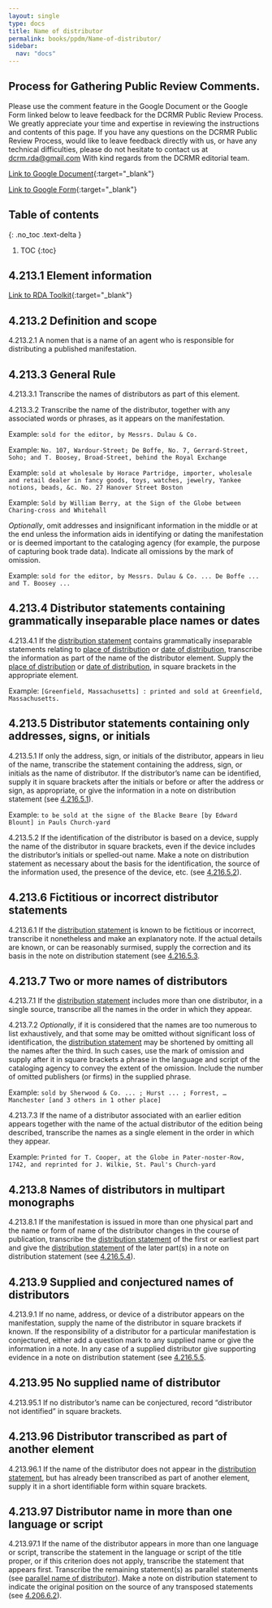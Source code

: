 ```yaml
---
layout: single
type: docs
title: Name of distributor
permalink: books/ppdm/Name-of-distributor/
sidebar:
  nav: "docs"
---
```


## Process for Gathering Public Review Comments.
Please use the comment feature in the Google Document or the Google Form linked below to leave feedback for the DCRMR Public Review Process.  We greatly appreciate your time and expertise in reviewing the instructions and contents of this page.  If you have any questions on the DCRMR Public Review Process, would like to leave feedback directly with us, or have any technical difficulties, please do not hesitate to contact us at dcrm.rda@gmail.com  With kind regards from the DCRMR editorial team.

[Link to Google Document](https://docs.google.com/document/d/1O9sOVfoiwhI8G-E4jUzc-w3BVymnMd3ZEPdEFbc1-ww/edit#){:target="_blank"}

[Link to Google Form](https://docs.google.com/forms/d/e/1FAIpQLSdNtJkbY1mngdTcvCoB7zZcpaIuuKHvlbyiidP-QunDy14VcQ/viewform){:target="_blank"}

## Table of contents
{: .no_toc .text-delta }

1. TOC
{:toc}

## 4.213.1 Element information

[Link to RDA Toolkit](https://beta.rdatoolkit.org/Content/Index?externalId=en-US_ala-d34564b0-6a8a-384f-b966-a9638b234d89){:target="_blank"}

## 4.213.2 Definition and scope

<a name="4.213.2.1">4.213.2.1</a> A nomen that is a name of an agent who is responsible for distributing a published manifestation.

## 4.213.3 General Rule

<a name="4.213.3.1">4.213.3.1</a> Transcribe the names of distributors as part of this element.

<a name="4.213.3.2">4.213.3.2</a> Transcribe the name of the distributor, together with any associated words or phrases, as it appears on the manifestation.

Example: `sold for the editor, by Messrs. Dulau & Co.`

Example: `No. 107, Wardour-Street; De Boffe, No. 7, Gerrard-Street, Soho; and T. Boosey, Broad-Street, behind the Royal Exchange`

Example: `sold at wholesale by Horace Partridge, importer, wholesale and retail dealer in fancy goods, toys, watches, jewelry, Yankee notions, beads, &c. No. 27 Hanover Street Boston`

Example: `Sold by William Berry, at the Sign of the Globe between Charing-cross and Whitehall`

*Optionally*, omit addresses and insignificant information in the middle or at the end unless the information aids in identifying or dating the manifestation or is deemed important to the cataloging agency (for example, the purpose of capturing book trade data). Indicate all omissions by the mark of omission.

Example: `sold for the editor, by Messrs. Dulau & Co. ... De Boffe ... and T. Boosey ...`

## 4.213.4 Distributor statements containing grammatically inseparable place names or dates

<a name="4.213.4.1">4.213.4.1</a> If the [distribution statement](/DCRMR/docs/ppdm/Distribution-statement/) contains grammatically inseparable statements relating to [place of distribution](/DCRMR/books/ppdm/Place-of-distribution/) or [date of distribution](/DCRMR/books/ppdm/Date-of-distribution/), transcribe the information as part of the name of the distributor element. Supply the [place of distribution](/DCRMR/books/ppdm/Place-of-distribution/) or [date of distribution](/DCRMR/books/ppdm/Date-of-distribution/), in square brackets in the appropriate element.

Example: `[Greenfield, Massachusetts] : printed and sold at Greenfield, Massachusetts.`

## 4.213.5 Distributor statements containing only addresses, signs, or initials

<a name="4.213.5.1">4.213.5.1</a> If only the address, sign, or initials of the distributor, appears in lieu of the name, transcribe the statement containing the address, sign, or initials as the name of distributor. If the distributor’s name can be identified, supply it in square brackets after the initials or before or after the address or sign, as appropriate, or give the information in a note on distribution statement (see [4.216.5.1](/DCRMR/books/ppdm/Note-on-distribution-statement/#4.216.5.1)).

Example: `to be sold at the signe of the Blacke Beare [by Edward Blount] in Pauls Church-yard`

<a name="4.213.5.2">4.213.5.2</a>  If the identification of the distributor is based on a device, supply the name of the distributor in square brackets, even if the device includes the distributor’s initials or spelled-out name. Make a note on distribution statement as necessary about the basis for the identification, the source of the information used, the presence of the device, etc. (see [4.216.5.2](/DCRMR/books/ppdm/Note-on-distribution-statement/#4.216.5.2)).

## 4.213.6 Fictitious or incorrect distributor statements

<a name="4.213.6.1">4.213.6.1</a> If the [distribution statement](/DCRMR/docs/ppdm/Distribution-statement/) is known to be fictitious or incorrect, transcribe it nonetheless and make an explanatory note. If the actual details are known, or can be reasonably surmised, supply the correction and its basis in the note on distribution statement (see [4.216.5.3](/DCRMR/books/ppdm/Note-on-distribution-statement/#4.216.5.3).

## 4.213.7 Two or more names of distributors

<a name="4.213.7.1">4.213.7.1</a> If the [distribution statement](/DCRMR/docs/ppdm/Distribution-statement/) includes more than one distributor, in a single source, transcribe all the names in the order in which they appear.

<a name="4.213.7.2">4.213.7.2</a> *Optionally*, if it is considered that the names are too numerous to list exhaustively, and that some may be omitted without significant loss of identification, the [distribution statement](/DCRMR/docs/ppdm/Distribution-statement/) may be shortened by omitting all the names after the third. In such cases, use the mark of omission and supply after it in square brackets a phrase in the language and script of the cataloging agency to convey the extent of the omission. Include the number of omitted publishers (or firms) in the supplied phrase.

Example: `sold by Sherwood & Co. ... ; Hurst ... ; Forrest, … Manchester [and 3 others in 1 other place]`

<a name="4.213.7.3">4.213.7.3</a> If the name of a distributor associated with an earlier edition appears together with the name of the actual distributor of the edition being described, transcribe the names as a single element in the order in which they appear.

Example: `Printed for T. Cooper, at the Globe in Pater-noster-Row, 1742, and reprinted for J. Wilkie, St. Paul's Church-yard`

## 4.213.8 Names of distributors in multipart monographs

<a name="4.213.8.1">4.213.8.1</a> If the manifestation is issued in more than one physical part and the name or form of name of the  distributor changes in the course of publication, transcribe the [distribution statement](/DCRMR/docs/ppdm/Distribution-statement/) of the first or earliest part and give the [distribution statement](/DCRMR/docs/ppdm/Distribution-statement/) of the later part(s) in a note on distribution statement (see [4.216.5.4](/DCRMR/books/ppdm/Note-on-distribution-statement/#4.216.5.4)).

## 4.213.9 Supplied and conjectured names of distributors

<a name="4.213.9.1">4.213.9.1</a> If no name, address, or device of a distributor appears on the manifestation, supply the name of the distributor in square brackets if known. If the responsibility of a distributor for a particular manifestation is conjectured, either add a question mark to any supplied name or give the information in a note. In any case of a supplied distributor give supporting evidence in a note on distribution statement (see [4.216.5.5](/DCRMR/books/ppdm/Note-on-distribution-statement/#4.216.5.5).

## 4.213.95 No supplied name of distributor

<a name="4.213.95.1">4.213.95.1</a> If no distributor’s name can be conjectured, record  “distributor not identified” in square brackets.

## 4.213.96 Distributor transcribed as part of another element 

<a name="4.213.96.1">4.213.96.1</a> If the name of the distributor does not appear in the [distribution statement](/DCRMR/docs/ppdm/Distribution-statement/), but has already been transcribed as part of another element, supply it in a short identifiable form within square brackets.

## 4.213.97 Distributor name in more than one language or script

<a name="4.213.97.1">4.213.97.1</a> If the name of the  distributor appears in more than one language or script, transcribe the statement in the language or script of the title proper, or if this criterion does not apply, transcribe the statement that appears first. Transcribe the remaining statement(s) as parallel statements (see [parallel name of distributor](/DCRMR/books/ppdm/Parallel-name-of-distributor/)). Make a note on distribution statement to indicate the original position on the source of any transposed statements (see [4.206.6.2](/DCRMR/books/Note-on-distribution-statement/#4.206.6.2)).


